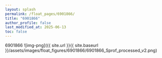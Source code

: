 ```yaml
---
layout: splash
permalink: /float_pages/6901866/
title: "6901866"
author_profile: false
last_modified_at: 2025-06-13
toc: false
---
```

 
6901866
![img-png]({{ site.url }}{{ site.baseurl }}/assets/images/float_figures/6901866/6901866_Sprof_processed_v2.png)